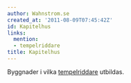 ```yaml
---
author: Wahnstrom.se
created_at: '2011-08-09T07:45:42Z'
id: Kapitelhus
links:
  mention:
  - tempelriddare
title: Kapitelhus
---
```


Byggnader i vilka [tempelriddare] utbildas.

  [tempelriddare]: tempelriddare
